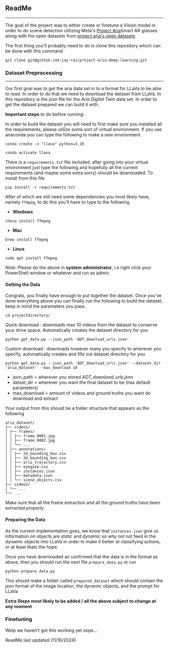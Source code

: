 ## ReadMe
---
The goal of the project was to either create or finetune a Vision model in order to do scene detection utilizing Meta's [Project Aria](https://www.projectaria.com/)Smart AR glasses along with the open  datasets from [project aria's open datasets](https://www.projectaria.com/datasets)

The first thing you'll probably need to do is clone this repository which can be done with this command

```
git clone git@github.com:jay-rai/project-aria-deep-learning.git
```
### Dataset Preprocessing
---
Our first goal was to get the aria data set in to a format for LLaVa to be able to read. In order to do that we need to download the dataset from LLaVa. In this repository is the json file for the *Aria Digital Twin* data set.  In order to get the dataset prepared we can build it with.

**Important steps** to do before running:

In order to build the dataset you will need to first make sure you installed all the requirements, please utilize some sort of virtual environment. If you use anaconda you can type the following to make a new environment

```
conda create -n "llava" python=3.10
```

```
conda activate llava
```

There is a `requirements.txt` file included, after going into your virtual environment just type the following and hopefully all the current requirements (and maybe some extra sorry) should be downloaded.  To install from this file 

```
pip install -r requirements.txt
```

After of which we still need some dependencies you most likely have, namely `ffmpeg`, to do this you'll have to type to the following

- **Windows**
```
choco install ffmpeg
```
- **Mac**
```
brew install ffmpeg
```
- **Linux**
```
sudo apt install ffmpeg
```

*Note:* Please do the above in **system administrator**, i.e right click your PowerShell window or whatever and run as admin.

#### Getting the Data

Congrats, you finally have enough to put together the dataset. Once you've done everything above you can finally run the following to build the dataset, keep in mind the parameters you pass.

```
cd projectdirectory/
```

Quick download : downloads max 10 videos from the dataset to conserve your drive space. Automatically creates the dataset directory for you

```
python get_data.py --json_path 'ADT_download_urls.json'
```

Custom download : downloads however many you specify to wherever you specify, automatically creates and fills out dataset directory for you

```
python get_data.py --json_path 'ADT_download_urls.json' --dataset_dir 'aria_dataset' --max_download 10
```
- json_path = wherever you stored *ADT_download_urls.json*
- datset_dir = wherever you want the final dataset to be (has default parameters)
- max_download = amount of videos and ground truths you want do download and extract

Your output from this should be a folder structure that appears as the following
```
aria_dataset/ 
├── video1/ 
│ ├── frames/ 
│ │ ├── frame_0001.jpg 
│ │ ├── frame_0002.jpg 
│ │ └── ... 
│ ├── annotations/ 
│ │ ├── 2d_bounding_box.csv 
│ │ ├── 3d_bounding_box.csv 
│ │ ├── aria_trajectory.csv 
│ │ ├── eyegaze.csv 
│ │ ├── instances.json 
│ │ ├── metadata.json 
│ │ └── scene_objects.csv 
├── video2/ 
│ └── ... 
└── ...
```

Make sure that all the frame extraction and all the ground truths have been extracted properly

#### Preparing the Data
As the current implementation goes, we know that `instances.json` give us information on objects are *static* and *dynamic* so why not not feed in the dynamic objects into LLaVa in order to make it better at classifying actions, or at least thats the hope. 

Once you have downloaded an confirmed that the data is in the format as above, then you should run the next file `prepare_data.py` or run 

```
python prepare_data.py
```

This should make a folder called `prepared_dataset` which should contain the json format of the image location, the dynamic objects, and the prompt for LLaVa

**Extra Steps most likely to be added  / all the above subject to change at any moment**
### Finetuning

Welp we haven't got this working yet oops...

ReadMe last updated (11/16/2024)